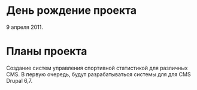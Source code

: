 # День рождение проекта #

9 апреля 2011.


# Планы проекта #

Создание систем управления спортивной статистикой для различных CMS.
В первую очередь, будут разрабатываться системы для для CMS Drupal 6,7.